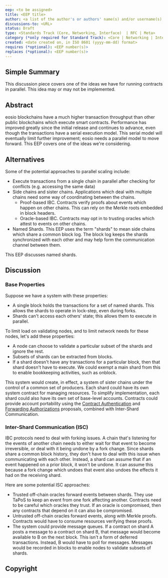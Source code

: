 ```yaml
---
eep: <to be assigned>
title: <EEP title>
author: <a list of the author's or authors' name(s) and/or username(s), or name(s) and email(s), e.g. (use with the parentheses or triangular brackets): FirstName LastName (@GitHubUsername), FirstName LastName <foo@bar.com>, FirstName (@GitHubUsername) and GitHubUsername (@GitHubUsername)>
discussions-to: <URL>
status: Draft
type: <Standards Track (Core, Networking, Interface)  | RFC | Meta>
category (*only required for Standard Track): <Core | Networking | Interface>
created: <date created on, in ISO 8601 (yyyy-mm-dd) format>
requires (*optional): <EEP number(s)>
replaces (*optional): <EEP number(s)>
---
```


<!--You can leave these HTML comments in your merged EEP and delete the visible duplicate text guides, they will not appear and may be helpful to refer to if you edit it again. This is the suggested template for new EEPs. Note that an EEP number will be assigned by an editor. When opening a pull request to submit your EEP, please use an abbreviated title in the filename, `eep-draft_title_abbrev.md`. The title should be 44 characters or less.-->

## Simple Summary
<!--"If you can't explain it simply, you don't understand it well enough." Provide a simplified and layman-accessible explanation of the EEP.-->

This discussion piece covers one of the ideas we have for running contracts in parallel.
This idea may or may not be implemented.

## Abstract
<!--A short (~200 word) description of the technical issue being addressed.-->

eosio blockchains have a much higher transaction throughput than other public blockchains which
execute smart contracts. Performance has improved greatly since the initial release and continues
to advance, even though the transactions have a serial execution model. This serial model will
eventually limit further improvement; eosio needs a parallel model to move forward. This EEP
covers one of the ideas we're considering.

## Alternatives

Some of the potential approaches to parallel scaling include:

* Execute transactions from a single chain in parallel after checking for conflicts (e.g.
  accessing the same data)
* Side chains and sister chains. Applications which deal with multiple chains need some way
  of coordinating between the chains.
  * Proof-based IBC. Contracts verify proofs about events which happen on other chains. This can
    rely on the Merkle roots embedded in block headers.
  * Oracle-based IBC. Contracts may opt in to trusting oracles which attest to events on other
    chains.
* Named Shards. This EEP uses the term "shards" to mean side chains which share a common block
  log. The block log keeps the shards synchronized with each other and may help form the
  communication channel between them.

This EEP discusses named shards.

## Discussion

### Base Properties

Suppose we have a system with these properties:

* A single block holds the transactions for a set of named shards. This allows the
  shards to operate in lock-step, even during forks.
* Shards can't access each others' state; this allows them to execute in parallel.

To limit load on validating nodes, and to limit network needs for these nodes, let's
add these properties:

* A node can choose to validate a particular subset of the shards and ignore the rest.
* Subsets of shards can be extracted from blocks.
* If a shard doesn't have any transactions for a particular block, then that shard
  doesn't have to execute. We could exempt a main shard from this to enable bookkeeping
  activities, such as onblock.

This system would create, in effect, a system of sister chains under the control of a
common set of producers. Each shard could have its own system contract for managing
resources. To simplify implementation, each shard could also have its own set of
base-level accounts. Contracts could provide account portability using the
[Contract Authentication](eep-draft_contract_trx_auth.md) and
[Forwarding Authorizations](eep-draft_contract_fwd_auth.md) proposals, combined
with Inter-Shard Communication.

### Inter-Shard Communication (ISC)

IBC protocols need to deal with forking issues. A chain that's listening for the events
of another chain needs to either wait for that event to become irreversible, or deal
with it being undone by a fork change. Since shards share a common block history,
they don't have to deal with this issue when communicating with each other. Instead,
a shard can assume that if an event happened on a prior block, it won't be undone.
It can assume this because a fork change which undoes that event also undoes
the effects it had on the receiving shard.

Here are some potential ISC approaches:

* Trusted off-chain oracles forward events between shards. They use TaPoS to keep
  an event from one fork affecting another. Contracts need to be careful which
  oracles they trust. If an oracle is compromised, then any contracts that depend
  on it can also be compromised.
* Untrusted off-chain oracles forward events, along with Merkle proofs. Contracts
  would have to consume resources verifying these proofs.
* The system could provide message queues. If a contract on shard A posts a message
  to a contract on shard B, that message would become available to B on the next block.
  This isn't a form of deferred transactions. Instead, B would have to poll for messages.
  Messages would be recorded in blocks to enable nodes to validate subsets of shards.

## Copyright
